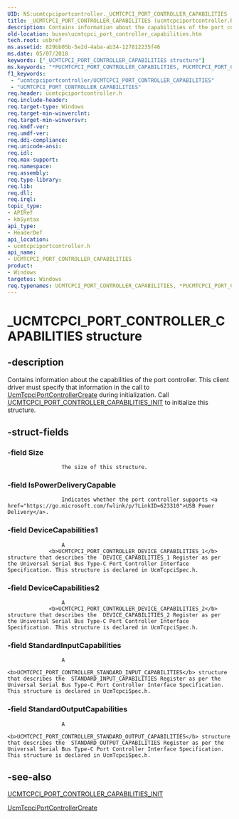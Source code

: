 ```yaml
---
UID: NS:ucmtcpciportcontroller._UCMTCPCI_PORT_CONTROLLER_CAPABILITIES
title: _UCMTCPCI_PORT_CONTROLLER_CAPABILITIES (ucmtcpciportcontroller.h)
description: Contains information about the capabilities of the port controller.
old-location: buses\ucmtcpci_port_controller_capabilities.htm
tech.root: usbref
ms.assetid: 829bb05b-5e2d-4aba-ab34-127812235f46
ms.date: 05/07/2018
keywords: ["_UCMTCPCI_PORT_CONTROLLER_CAPABILITIES structure"]
ms.keywords: "*PUCMTCPCI_PORT_CONTROLLER_CAPABILITIES, PUCMTCPCI_PORT_CONTROLLER_CAPABILITIES, PUCMTCPCI_PORT_CONTROLLER_CAPABILITIES structure pointer [Buses], UCMTCPCI_PORT_CONTROLLER_CAPABILITIES, UCMTCPCI_PORT_CONTROLLER_CAPABILITIES structure [Buses], _UCMTCPCI_PORT_CONTROLLER_CAPABILITIES, buses.ucmtcpci_port_controller_capabilities, ucmtcpciportcontroller/PUCMTCPCI_PORT_CONTROLLER_CAPABILITIES, ucmtcpciportcontroller/UCMTCPCI_PORT_CONTROLLER_CAPABILITIES"
f1_keywords:
 - "ucmtcpciportcontroller/UCMTCPCI_PORT_CONTROLLER_CAPABILITIES"
 - "UCMTCPCI_PORT_CONTROLLER_CAPABILITIES"
req.header: ucmtcpciportcontroller.h
req.include-header: 
req.target-type: Windows
req.target-min-winverclnt: 
req.target-min-winversvr: 
req.kmdf-ver: 
req.umdf-ver: 
req.ddi-compliance: 
req.unicode-ansi: 
req.idl: 
req.max-support: 
req.namespace: 
req.assembly: 
req.type-library: 
req.lib: 
req.dll: 
req.irql: 
topic_type:
- APIRef
- kbSyntax
api_type:
- HeaderDef
api_location:
- ucmtcpciportcontroller.h
api_name:
- UCMTCPCI_PORT_CONTROLLER_CAPABILITIES
product:
- Windows
targetos: Windows
req.typenames: UCMTCPCI_PORT_CONTROLLER_CAPABILITIES, *PUCMTCPCI_PORT_CONTROLLER_CAPABILITIES
---
```


# _UCMTCPCI_PORT_CONTROLLER_CAPABILITIES structure


## -description


Contains information about the capabilities of the port controller.
             This client driver must specify that information in the call to <a href="https://docs.microsoft.com/windows-hardware/drivers/ddi/ucmtcpciportcontroller/nf-ucmtcpciportcontroller-ucmtcpciportcontrollercreate">UcmTcpciPortControllerCreate</a> during initialization. 
                 Call <a href="https://docs.microsoft.com/windows-hardware/drivers/ddi/ucmtcpciportcontroller/nf-ucmtcpciportcontroller-ucmtcpci_port_controller_capabilities_init">UCMTCPCI_PORT_CONTROLLER_CAPABILITIES_INIT</a> to initialize this structure.
             


## -struct-fields




### -field Size


                     The size of this structure.
                 


### -field IsPowerDeliveryCapable


                     Indicates whether the port controller supports <a href="https://go.microsoft.com/fwlink/p/?LinkID=623310">USB Power Delivery</a>.


### -field DeviceCapabilities1


                     A 
                 <b>UCMTCPCI_PORT_CONTROLLER_DEVICE_CAPABILITIES_1</b> structure that describes the  DEVICE_CAPABILITIES_1 Register as per the Universal Serial Bus Type-C Port Controller Interface Specification. This structure is declared in UcmTcpciSpec.h.


### -field DeviceCapabilities2


                     A 
                 <b>UCMTCPCI_PORT_CONTROLLER_DEVICE_CAPABILITIES_2</b> structure that describes the  DEVICE_CAPABILITIES_2 Register as per the Universal Serial Bus Type-C Port Controller Interface Specification. This structure is declared in UcmTcpciSpec.h.


### -field StandardInputCapabilities


                     A 
                 <b>UCMTCPCI_PORT_CONTROLLER_STANDARD_INPUT_CAPABILITIES</b> structure that describes the  STANDARD_INPUT_CAPABILITIES Register as per the Universal Serial Bus Type-C Port Controller Interface Specification. This structure is declared in UcmTcpciSpec.h.


### -field StandardOutputCapabilities


                     A 
                 <b>UCMTCPCI_PORT_CONTROLLER_STANDARD_OUTPUT_CAPABILITIES</b> structure that describes the  STANDARD_OUTPUT_CAPABILITIES Register as per the Universal Serial Bus Type-C Port Controller Interface Specification. This structure is declared in UcmTcpciSpec.h.


## -see-also




<a href="https://docs.microsoft.com/windows-hardware/drivers/ddi/ucmtcpciportcontroller/nf-ucmtcpciportcontroller-ucmtcpci_port_controller_capabilities_init">UCMTCPCI_PORT_CONTROLLER_CAPABILITIES_INIT</a>



<a href="https://docs.microsoft.com/windows-hardware/drivers/ddi/ucmtcpciportcontroller/nf-ucmtcpciportcontroller-ucmtcpciportcontrollercreate">UcmTcpciPortControllerCreate</a>
 

 

